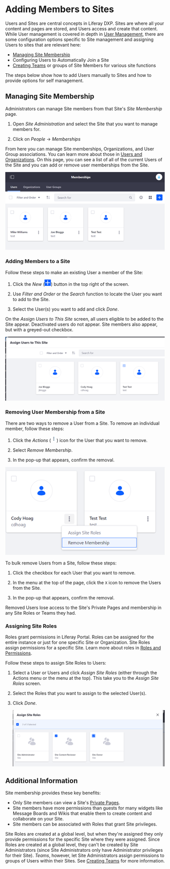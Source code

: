 # Adding Members to Sites

Users and Sites are central concepts in Liferay DXP. Sites are where all your content and pages are stored, and Users access and create that content. While User management is covered in depth in [User Management](TODO), there are some configuration options specific to Site management and assigning Users to sites that are relevant here:

-   [Managing Site Membership](#managing-site-membership)
-   Configuring Users to Automatically Join a Site
-   [Creating Teams](./creating-teams-for-sites.md) or groups of Site Members for various site functions

The steps below show how to add Users manually to Sites and how to provide options for self management.

## Managing Site Membership

Administrators can manage Site members from that Site's _Site Membership_ page.

1. Open _Site Administration_ and select the Site that you want to manage members for.

1. Click on _People_ &rarr; _Memberships_

From here you can manage Site memberships, Organizations, and User Group associations. You can learn more about those in [Users and Organizations](TODO). On this page, you can see a list of all of the current Users of the Site and you can add or remove user memberships from the Site.

![Figure 1: The current members of the Site as displayed on the Site Memberships page.](./adding-members-to-sites/images/01.png)

### Adding Members to a Site

Follow these steps to make an existing User a member of the Site:

1. Click the _New_ (![Add User](../../images/icon-add.png)) button in the top right of the screen.

1. Use _Filter and Order_ or the _Search_ function to locate the User you want to add to the Site.

1. Select the User(s) you want to add and click _Done_.

On the _Assign Users to This Site_ screen, all users eligible to be added to the Site appear. Deactivated users do not appear. Site members also appear, but with a greyed-out checkbox.

![Figure 2: The list of users available to add to the current Site. Note that the current members are visible but cannot be added or removed here.](./adding-members-to-sites/images/02.png)

### Removing User Membership from a Site

There are two ways to remove a User from a Site. To remove an individual member, follow these steps:

1. Click the _Actions_ (![Actions](../../images/icon-actions.png)) icon for the User that you want to remove.

2. Select _Remove Membership_.

3. In the pop-up that appears, confirm the removal.

![Figure 3: Selecting to remove a User.](./adding-members-to-sites/images/03.png)

To bulk remove Users from a Site, follow these steps:

1. Click the checkbox for each User that you want to remove.

1. In the menu at the top of the page, click the `X` icon to remove the Users from the Site.

1. In the pop-up that appears, confirm the removal.

Removed Users lose access to the Site's Private Pages and membership in any Site Roles or Teams they had.

### Assigning Site Roles

Roles grant permissions in Liferay Portal. Roles can be assigned for the entire instance or just for one specific Site or Organization. Site Roles assign permissions for a specific Site. Learn more about roles in [Roles and Permissions](TODO).

Follow these steps to assign Site Roles to Users:

1. Select a User or Users and click _Assign Site Roles_ (either through the Actions menu or the menu at the top). This take you to the _Assign Site Roles_ screen.

1. Select the Roles that you want to assign to the selected User(s).

1. Click _Done_.

    ![Figure 4: Assigning Site Roles.](./adding-members-to-sites/images/04.png)

## Additional Information

<!-- This information should be moved to the "Understanding Site Membership" article since it answers the question "Why should I think twice about Site Membership" - which is a pretty important question, important enough to probably have at the top of another article, rather than the bottom fot his one. -->

Site membership provides these key benefits:

-   Only Site members can view a Site's [Private Pages](TODO).
-   Site members have more permissions than guests for many widgets like Message Boards and Wikis that enable them to create content and collaborate on your Site.
-   Site members can be associated with Roles that grant Site privileges.

Site Roles are created at a global level, but when they're assigned they only provide permissions for the specific Site where they were assigned. Since Roles are created at a global level, they can't be created by Site Administrators (since Site Administrators only have Administrator privileges for their Site). _Teams_, however, let Site Administrators assign permissions to groups of Users within their Sites. See [Creating Teams](./creating-teams-for-sites.md) for more information.
